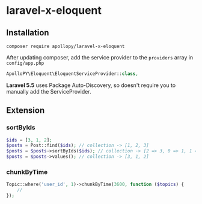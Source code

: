 # laravel-x-eloquent

## Installation

```base
composer require apollopy/laravel-x-eloquent
```

After updating composer, add the service provider to the `providers` array in `config/app.php`

```php
ApolloPY\Eloquent\EloquentServiceProvider::class,
```
**Laravel 5.5** uses Package Auto-Discovery, so doesn't require you to manually add the ServiceProvider.

## Extension

### sortByIds

```php
$ids = [3, 1, 2];
$posts = Post::find($ids); // collection -> [1, 2, 3]
$posts = $posts->sortByIds($ids); // collection -> [2 => 3, 0 => 1, 1 => 2]
$posts = $posts->values(); // collection -> [3, 1, 2]
```

### chunkByTime

```php
Topic::where('user_id', 1)->chunkByTime(3600, function ($topics) {
    //
});
```
